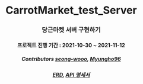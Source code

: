 <center> 

# CarrotMarket_test_Server

### 당근마켓 서버 구현하기 

#### 프로젝트 진행 기간 : 2021-10-30 ~ 2021-11-12


##### Contributors [seong-wooo](https://github.com/seong-wooo/Carrot_Market_Server/tree/skrr_branch), [Myungho96](https://github.com/seong-wooo/Carrot_Market_Server/tree/hoy_branch)

##### [ERD](https://app.quickdatabasediagrams.com/#/d/txh3YF), [API 명세서](https://docs.google.com/spreadsheets/d/1wmm6zQDVHvNAgIDc217vzNfrzQnAEfTgeliGeBPBEvk/edit#gid=1340372136)

</center>
